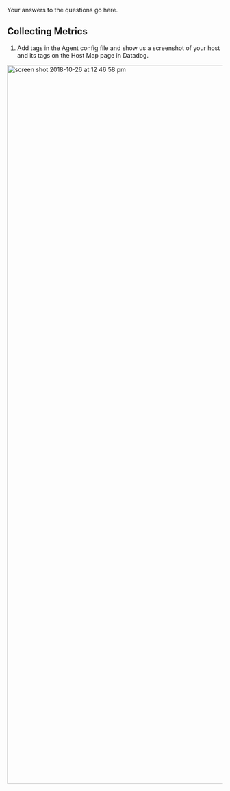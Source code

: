 Your answers to the questions go here.
## Collecting Metrics
1. Add tags in the Agent config file and show us a screenshot of your host and its tags on the Host Map page in Datadog.
<img width="1674" alt="screen shot 2018-10-26 at 12 46 58 pm" src="../assets/tags.png">

